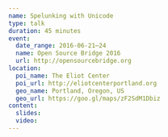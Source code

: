 ```yaml
---
name: Spelunking with Unicode
type: talk
duration: 45 minutes
event:
  date_range: 2016-06-21⋯24
  name: Open Source Bridge 2016
  url: http://opensourcebridge.org
location:
  poi_name: The Eliot Center
  poi_url: http://eliotcenterportland.org
  geo_name: Portland, Oregon, US
  geo_url: https://goo.gl/maps/zF2SdM1Dbiz
content:
  slides:
  video:
---
```

